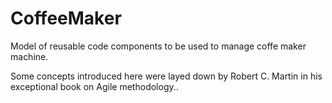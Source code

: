 # CoffeeMaker
Model of reusable code components to be used to manage coffe maker machine.

Some concepts introduced here were layed down by Robert C. Martin in his exceptional book on Agile methodology..
